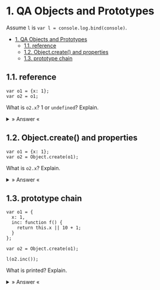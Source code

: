# 1. QA Objects and Prototypes

Assume `l` is `var l = console.log.bind(console)`.

- [1. QA Objects and Prototypes](#1-qa-objects-and-prototypes)
  - [1.1. reference](#11-reference)
  - [1.2. Object.create() and properties](#12-objectcreate-and-properties)
  - [1.3. prototype chain](#13-prototype-chain)

## 1.1. reference

```
var o1 = {x: 1};
var o2 = o1;
```

What is `o2.x`? 1 or `undefined`? Explain.

<details>
<summary>» Answer «</summary>

It is 1. Both `o1` and `o2` point to the same object in memory.

</details>

## 1.2. Object.create() and properties

```
var o1 = {x: 1};
var o2 = Object.create(o1);
```

What is `o2.x`? Explain.

<details>
<summary>» Answer «</summary>

`o2.x` is 1 because although `o2` does not have an “own” property `x`, it fetches `x` from the `o1` up in the prototype chain.

</details>

## 1.3. prototype chain

```
var o1 = {
  x: 1,
  inc: function f() {
    return this.x || 10 + 1;
  }
};

var o2 = Object.create(o1);

l(o2.inc());
```

What is printed? Explain.
<details>

<summary>» Answer «</summary>

1 is printed because `o2` reaches to `o1`'s `x` and `inc` properties. Since `x` is 1 (truthy), 1 is returned and `10 + 1` are not executed.

</details>

